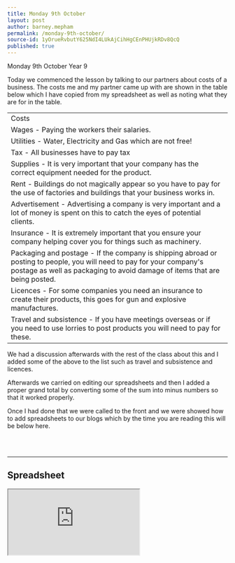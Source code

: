 ```yaml
---
title: Monday 9th October
layout: post
author: barney.mepham
permalink: /monday-9th-october/
source-id: 1yOrueRvbutY625NdI4LUkAjCihHgCEnPHUjkRDv8QcQ
published: true
---
```

Monday 9th October Year 9

Today we commenced the lesson by talking to our partners about costs of a business. The costs me and my partner came up with are shown in the table below which I have copied from my spreadsheet as well as noting what they are for in the table.

<table>
  <tr>
    <td>Costs </td>
  </tr>
  <tr>
    <td>Wages - Paying the workers their salaries.</td>
  </tr>
  <tr>
    <td>Utilities - Water, Electricity and Gas which are not free!</td>
  </tr>
  <tr>
    <td>Tax - All businesses have to pay tax</td>
  </tr>
  <tr>
    <td>Supplies -  It is very important that your company has the correct equipment needed for the product.</td>
  </tr>
  <tr>
    <td>Rent - Buildings do not magically appear so you have to pay for the use of factories and buildings that your business works in.</td>
  </tr>
  <tr>
    <td>Advertisement - Advertising a company is very important and a lot of money is spent on this to catch the eyes of potential clients.</td>
  </tr>
  <tr>
    <td>Insurance - It is extremely important that you ensure your company helping cover you for things such as machinery.</td>
  </tr>
  <tr>
    <td>Packaging and postage - If the company is shipping abroad or posting to people, you will need to pay for your company's postage as well as packaging to avoid damage of items that are being posted.</td>
  </tr>
  <tr>
    <td>Licences - For some companies you need an insurance to create their products, this goes for gun and explosive manufactures.</td>
  </tr>
  <tr>
    <td>Travel and subsistence - If you have meetings overseas or if you need to use lorries to post products you will need to pay for these.</td>
  </tr>
</table>


We had a discussion afterwards with the rest of the class about this and I added some of the above to the list such as travel and subsistence and licences. 

Afterwards we carried on editing our spreadsheets and then I added a proper grand total by converting some of the sum into minus numbers so that it worked properly.

Once I had done that we were called to the front and we were showed how to add spreadsheets to our blogs which by the time you are reading this will be below here.

<br>
<br>
<hr>

<h2> Spreadsheet </h2>

<iframe src="https://docs.google.com/spreadsheets/d/e/2PACX-1vRoIS-rTG8pD7ZV6XL73X_FuhoHgNoTeW3FgicMSHsoeqzahpEcEVfochPc82PkbJHJkpH58i37DnS0/pubhtml?widget=true&amp;headers=false"></iframe>
